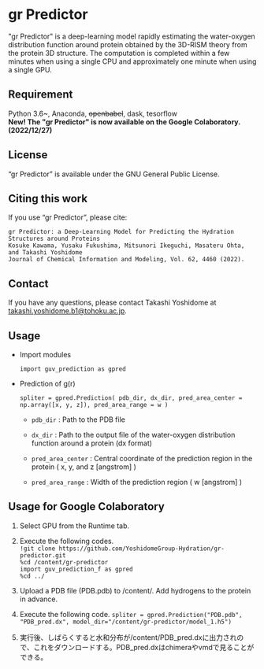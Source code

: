 gr Predictor 
====

"gr Predictor" is a deep-learning model rapidly estimating the water-oxygen distribution function around protein obtained by the 3D-RISM theory from the protein 3D structure. The computation is completed within a few minutes when using a single CPU and approximately one minute when using a single GPU.

## Requirement
Python 3.6~, Anaconda, ~~openbabel~~, dask, tesorflow  
**New! The "gr Predictor" is now available on the Google Colaboratory. (2022/12/27)**

## License
“gr Predictor” is available under the GNU General Public License.

## Citing this work
If you use “gr Predictor”, please cite:

```
gr Predictor: a Deep-Learning Model for Predicting the Hydration Structures around Proteins 
Kosuke Kawama, Yusaku Fukushima, Mitsunori Ikeguchi, Masateru Ohta, and Takashi Yoshidome
Journal of Chemical Information and Modeling, Vol. 62, 4460 (2022).
```
## Contact
If you have any questions, please contact Takashi Yoshidome at takashi.yoshidome.b1@tohoku.ac.jp.

## Usage

* Import modules

  `import guv_prediction as gpred`
  
* Prediction of g(r)

  `spliter = gpred.Prediction( pdb_dir, dx_dir, pred_area_center = np.array([x, y, z]), pred_area_range = w )`

  * `pdb_dir` : Path to the PDB file      
  
  * `dx_dir` : Path to the output file of the water-oxygen distribution function around a protein (dx format)
  
  * `pred_area_center` : Central coordinate of the prediction region in the protein ( x, y, and z [angstrom] ) 

  * `pred_area_range` : Width of the prediction region ( w [angstrom] )    

## Usage for Google Colaboratory
1. Select GPU from the Runtime tab.

2. Execute the following codes.  
	`!git clone https://github.com/YoshidomeGroup-Hydration/gr-predictor.git`  
	`%cd /content/gr-predictor`  
	`import guv_prediction_f as gpred`  
	`%cd ../`

3. Upload a PDB file (PDB.pdb) to /content/. Add hydrogens to the protein in advance.
	
4. Execute the following code. 
	`spliter = gpred.Prediction("PDB.pdb", "PDB_pred.dx", model_dir="/content/gr-predictor/model_1.h5")`

5. 実行後、しばらくすると水和分布が/content/PDB_pred.dxに出力されので、これをダウンロードする。PDB_pred.dxはchimeraやvmdで見ることができる。
